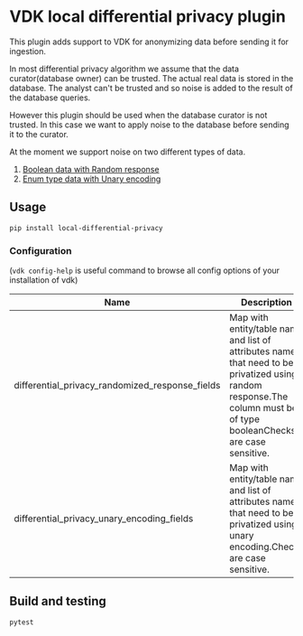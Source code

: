 # VDK local differential privacy plugin

This plugin adds support to VDK for anonymizing data before sending it for ingestion.

In most differential privacy algorithm we assume that the data curator(database owner) can be trusted.
The actual real data is stored in the database.
The analyst can't be trusted and so noise is added to the result of the database queries.

However this plugin should be used when the database curator is not trusted.
In this case we want to apply noise to the database before sending it to the curator.

At the moment we support noise on two different types of data.
1. [Boolean data with Random response](https://programming-dp.com/ch13.html#randomized-response)
2. [Enum type data with Unary encoding](https://programming-dp.com/ch13.html#unary-encoding)


## Usage

```
pip install local-differential-privacy
```

### Configuration

(`vdk config-help` is useful command to browse all config options of your installation of vdk)

| Name                                            | Description                                                                                                                                                           | (example)  Value |
|-------------------------------------------------|-----------------------------------------------------------------------------------------------------------------------------------------------------------------------|---|
| differential_privacy_randomized_response_fields | Map with entity/table name and list of attributes names that need to be privatized using random response.The column must be of type booleanChecks are case sensitive. | Default value is: '{"table_name": ["column_name"]}'.
|differential_privacy_unary_encoding_fields | Map with entity/table name and list of attributes names that need to be privatized using unary encoding.Checks are case sensitive.                                    | Default value is: '{"table_name": {"column_name":["DOMAIN_VALUE_ONE", "DOMAIN_VALUE_TWO","DOMAIN_VALUE_THREE"]}}'.


## Build and testing

```
pytest
```
